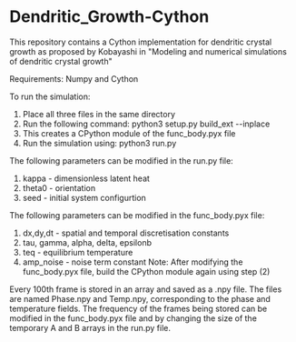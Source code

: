# Dendritic_Growth-Cython
This repository contains a Cython implementation for dendritic crystal growth as proposed by Kobayashi in "Modeling and numerical simulations of dendritic crystal growth"

Requirements:
Numpy and Cython

To run the simulation:
  1. Place all three files in the same directory
  2. Run the following command: python3 setup.py build_ext --inplace 
  3. This creates a CPython module of the func_body.pyx file
  4. Run the simulation using: python3 run.py

The following parameters can be modified in the run.py file:
  1. kappa - dimensionless latent heat
  2. theta0 - orientation
  3. seed - initial system configurtion

The following parameters can be modified in the func_body.pyx file:
  1. dx,dy,dt - spatial and temporal discretisation constants
  2. tau, gamma, alpha, delta, epsilonb
  3. teq - equilibrium temperature
  4. amp_noise - noise term constant
Note: After modifying the func_body.pyx file, build the CPython module again using step (2)

Every 100th frame is stored in an array and saved as a .npy file. The files are named Phase.npy and Temp.npy, corresponding to the phase and temperature fields. The frequency of the frames being stored can be modified in the func_body.pyx file and by changing the size of the temporary A and B arrays in the run.py file.
